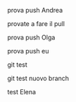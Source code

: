 prova push Andrea

provate a fare il pull

prova push Olga

prova push eu

git test

git test nuovo branch

test Elena
